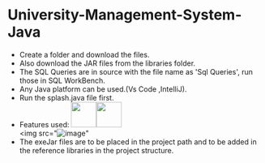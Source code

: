 # University-Management-System-Java
- Create a folder and download the files.
- Also download the JAR files from the libraries folder.
- The SQL Queries are in source with the file name as 'Sql Queries', run those in SQL WorkBench. 
- Any Java platform can be used.(Vs Code ,IntelliJ). 
- Run the splash.java file first.
  <br>
- Features used:
 <img src="https://cdn.jsdelivr.net/gh/devicons/devicon/icons/java/java-original-wordmark.svg" width="50" height="50" /><img src="https://cdn.jsdelivr.net/gh/devicons/devicon/icons/mysql/mysql-original-wordmark.svg" width="50" height="50" />
 <br> <img src="![image](https://github.com/Pavani18prog/University-Management-System-Java/assets/66482558/8d39a015-39fd-42c7-aa98-c9b4740a10e8)"
- The exeJar files are to be placed in the project path and to be added in the reference libraries in the project structure.

